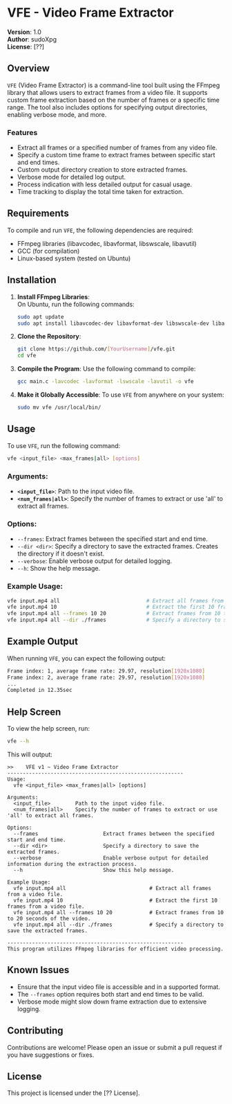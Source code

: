 
# VFE - Video Frame Extractor

**Version**: 1.0  
**Author**: sudoXpg  
**License**: [??]

## Overview

`VFE` (Video Frame Extractor) is a command-line tool built using the FFmpeg library that allows users to extract frames from a video file. It supports custom frame extraction based on the number of frames or a specific time range. The tool also includes options for specifying output directories, enabling verbose mode, and more.

### Features
- Extract all frames or a specified number of frames from any video file.
- Specify a custom time frame to extract frames between specific start and end times.
- Custom output directory creation to store extracted frames.
- Verbose mode for detailed log output.
- Process indication with less detailed output for casual usage.
- Time tracking to display the total time taken for extraction.

## Requirements

To compile and run `VFE`, the following dependencies are required:

- FFmpeg libraries (libavcodec, libavformat, libswscale, libavutil)
- GCC (for compilation)
- Linux-based system (tested on Ubuntu)

## Installation

1. **Install FFmpeg Libraries**:  
   On Ubuntu, run the following commands:
   ```bash
   sudo apt update
   sudo apt install libavcodec-dev libavformat-dev libswscale-dev libavutil-dev
   ```

2. **Clone the Repository**:
   ```bash
   git clone https://github.com/[YourUsername]/vfe.git
   cd vfe
   ```

3. **Compile the Program**:
   Use the following command to compile:
   ```bash
   gcc main.c -lavcodec -lavformat -lswscale -lavutil -o vfe
   ```

4. **Make it Globally Accessible**:
   To use `VFE` from anywhere on your system:
   ```bash
   sudo mv vfe /usr/local/bin/
   ```

## Usage

To use `VFE`, run the following command:

```bash
vfe <input_file> <max_frames|all> [options]
```

### Arguments:

- **`<input_file>`**: Path to the input video file.
- **`<num_frames|all>`**: Specify the number of frames to extract or use 'all' to extract all frames.

### Options:

- `--frames`: Extract frames between the specified start and end time.
- `--dir <dir>`: Specify a directory to save the extracted frames. Creates the directory if it doesn't exist.
- `--verbose`: Enable verbose output for detailed logging.
- `--h`: Show the help message.

### Example Usage:

```bash
vfe input.mp4 all                            # Extract all frames from a video file.
vfe input.mp4 10                             # Extract the first 10 frames from a video file.
vfe input.mp4 all --frames 10 20             # Extract frames from 10 to 20 seconds of the video.
vfe input.mp4 all --dir ./frames             # Specify a directory to save the extracted frames.
```

## Example Output

When running `VFE`, you can expect the following output:

```bash
Frame index: 1, average frame rate: 29.97, resolution[1920x1080]
Frame index: 2, average frame rate: 29.97, resolution[1920x1080]
...
Completed in 12.35sec
```

## Help Screen

To view the help screen, run:

```bash
vfe --h
```

This will output:

```
>>    VFE v1 ~ Video Frame Extractor
---------------------------------------------------------
Usage:
  vfe <input_file> <max_frames|all> [options]

Arguments:
  <input_file>        Path to the input video file.
  <num_frames|all>    Specify the number of frames to extract or use 'all' to extract all frames.

Options:
  --frames                     Extract frames between the specified start and end time.
  --dir <dir>                  Specify a directory to save the extracted frames.
  --verbose                    Enable verbose output for detailed information during the extraction process.
  --h                          Show this help message.

Example Usage:
  vfe input.mp4 all                           # Extract all frames from a video file.
  vfe input.mp4 10                            # Extract the first 10 frames from a video file.
  vfe input.mp4 all --frames 10 20            # Extract frames from 10 to 20 seconds of the video.
  vfe input.mp4 all --dir ./frames            # Specify a directory to save the extracted frames.

---------------------------------------------------------
This program utilizes FFmpeg libraries for efficient video processing.
```

## Known Issues

- Ensure that the input video file is accessible and in a supported format.
- The `--frames` option requires both start and end times to be valid.
- Verbose mode might slow down frame extraction due to extensive logging.

## Contributing

Contributions are welcome! Please open an issue or submit a pull request if you have suggestions or fixes.

## License

This project is licensed under the [?? License].
